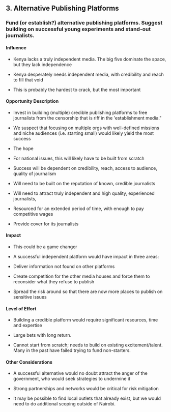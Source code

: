 ## 3. Alternative Publishing Platforms

### Fund (or establish?) alternative publishing platforms. Suggest building on successful young experiments and stand-out journalists.

#### Influence

-   Kenya lacks a truly independent media. The big five dominate the space, but they lack independence

-   Kenya desperately needs independent media, with credibility and reach to fill that void

-   This is probably the hardest to crack, but the most important

#### Opportunity Description

-   Invest in building (multiple) credible publishing platforms to free journalists from the censorship that is riff in the 'establishment media."

-   We suspect that focusing on multiple orgs with well-defined missions and niche audiences (i.e. starting small) would likely yield the most success

-   The hope

-   For national issues, this will likely have to be built from scratch

-   Success will be dependent on credibility, reach, access to audience, quality of journalism

-   Will need to be built on the reputation of known, credible journalists

-   Will need to attract truly independent and high quality, experienced journalists,

-   Resourced for an extended period of time, with enough to pay competitive wages

-   Provide cover for its journalists

#### Impact

-   This could be a game changer

-   A successful independent platform would have impact in three areas:

-   Deliver information not found on other platforms

-   Create competition for the other media houses and force them to reconsider what they refuse to publish

-   Spread the risk around so that there are now more places to publish on sensitive issues

#### Level of Effort

-   Building a credible platform would require significant resources, time and expertise

-   Large bets with long return.

-   Cannot start from scratch; needs to build on existing excitement/talent. Many in the past have failed trying to fund non-starters.

#### Other Considerations

-   A successful alternative would no doubt attract the anger of the government, who would seek strategies to undermine it

-   Strong partnerships and networks would be critical for risk mitigation

-   It may be possible to find local outlets that already exist, but we would need to do additional scoping outside of Nairobi.
